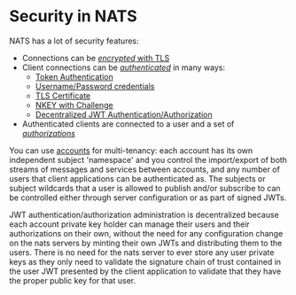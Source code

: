 # Security in NATS

NATS has a lot of security features:

* Connections can be [_encrypted_ with TLS](/nats-server/configuration/securing_nats/tls.md)
* Client connections can be [_authenticated_](/nats-server/configuration/securing_nats/auth_intro/) in many ways:
  * [Token Authentication](/nats-server/configuration/securing_nats/auth_intro/tokens.md)
  * [Username/Password credentials](/nats-server/configuration/securing_nats/auth_intro/username_password.md)
  * [TLS Certificate](/nats-server/configuration/securing_nats/auth_intro/tls_mutual_auth.md)
  * [NKEY with Challenge](/nats-server/configuration/securing_nats/auth_intro/nkey_auth.md)
  * [Decentralized JWT Authentication/Authorization](/nats-server/configuration/securing_nats/jwt/README.md)
* Authenticated clients are connected to a user and a set of [_authorizations_](/nats-server/configuration/securing_nats/authorization.md)

You can use [accounts](/nats-server/configuration/securing_nats/accounts.md) for multi-tenancy: each account has its own independent subject 'namespace' and you control the import/export of both streams of messages and services between accounts, and any number of users that client applications can be authenticated as.
The subjects or subject wildcards that a user is allowed to publish and/or subscribe to can be controlled either through server configuration or as part of signed JWTs. 

JWT authentication/authorization administration is decentralized because each account private key holder can manage their users and their authorizations on their own, without the need for any configuration change on the nats servers by minting their own JWTs and distributing them to the users.
There is no need for the nats server to ever store any user private keys as they only need to validate the signature chain of trust contained in the user JWT presented by the client application to validate that they have the proper public key for that user.